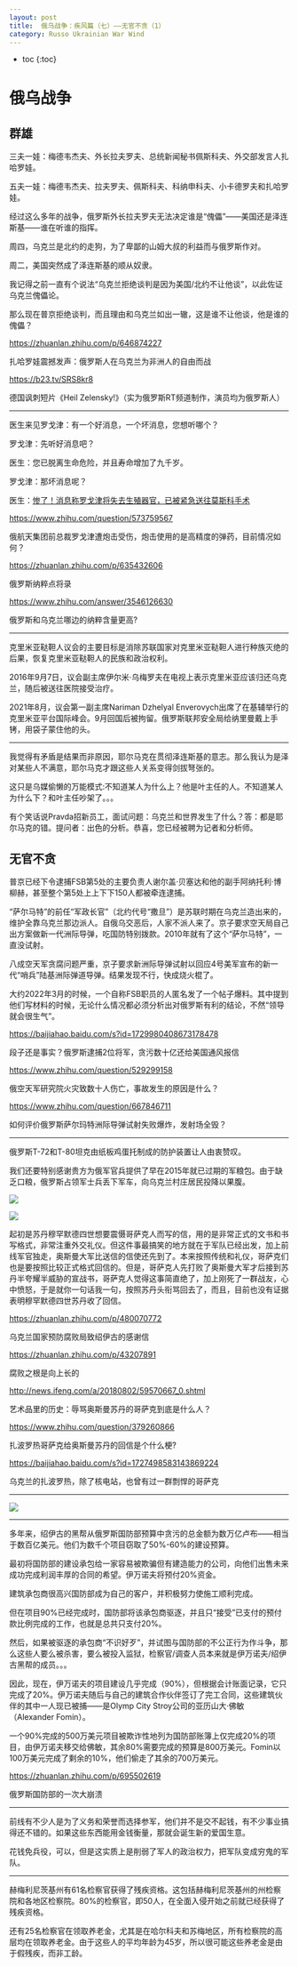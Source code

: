 ```yaml
---
layout: post
title:  俄乌战争：疾风篇（七）——无官不贪（1）
category: Russo Ukrainian War Wind
---
```


* toc
{:toc}

# 俄乌战争

## 群雄

三夫一娃：梅德韦杰夫、外长拉夫罗夫、总统新闻秘书佩斯科夫、外交部发言人扎哈罗娃。

五夫一娃：梅德韦杰夫、拉夫罗夫、佩斯科夫、科纳申科夫、小卡德罗夫和扎哈罗娃。

经过这么多年的战争，俄罗斯外长拉夫罗夫无法决定谁是“傀儡”——美国还是泽连斯基——谁在听谁的指挥。

周四，乌克兰是北约的走狗，为了卑鄙的山姆大叔的利益而与俄罗斯作对。

周二，美国突然成了泽连斯基的顺从奴隶。

我记得之前一直有个说法“乌克兰拒绝谈判是因为美国/北约不让他谈”，以此佐证乌克兰傀儡论。

那么现在普京拒绝谈判，而且理由和乌克兰如出一辙，这是谁不让他谈，他是谁的傀儡？

https://zhuanlan.zhihu.com/p/646874227

扎哈罗娃震撼发声：俄罗斯人在乌克兰为非洲人的自由而战

https://b23.tv/SRS8kr8

德国讽刺短片《Heil Zelensky!》（实为俄罗斯RT频道制作，演员均为俄罗斯人）

---

医生来见罗戈津：有一个好消息，一个坏消息，您想听哪个？

罗戈津：先听好消息吧？

医生：您已脱离生命危险，并且寿命增加了九千岁。

罗戈津：那坏消息呢？

医生：[惨了！消息称罗戈津将失去生殖器官，已被紧急送往莫斯科手术](https://www.163.com/dy/article/HP9UU66I055389NN.html)

https://www.zhihu.com/question/573759567

俄航天集团前总裁罗戈津遭炮击受伤，炮击使用的是高精度的弹药，目前情况如何？

https://zhuanlan.zhihu.com/p/635432606

俄罗斯纳粹点将录

https://www.zhihu.com/answer/3546126630

俄罗斯和乌克兰哪边的纳粹含量更高?

---

克里米亚鞑靼人议会的主要目标是消除苏联国家对克里米亚鞑靼人进行种族灭绝的后果，恢复克里米亚鞑靼人的民族和政治权利。

2016年9月7日，议会副主席伊尔米·乌梅罗夫在电视上表示克里米亚应该归还乌克兰，随后被送往医院接受治疗。

2021年8月，议会第一副主席Nariman Dzhelyal Enverovych出席了在基辅举行的克里米亚平台国际峰会。9月回国后被拘留。俄罗斯联邦安全局给纳里曼戴上手铐，用袋子蒙住他的头。

---

我觉得有矛盾是结果而非原因，耶尔马克在贯彻泽连斯基的意志。那么我认为是泽对某些人不满意，耶尔马克才跟这些人关系变得剑拔弩张的。

这只是乌媒偷懒的万能模式:不知道某人为什么上？他是叶主任的人。不知道某人为什么下？和叶主任吵架了。。。

有个笑话说Pravda招新员工，面试问题：乌克兰和世界发生了什么？答：都是耶尔马克的错。提问者：出色的分析。恭喜，您已经被聘为记者和分析师。

## 无官不贪

普京已经下令逮捕FSB第5处的主要负责人谢尔盖·贝塞达和他的副手阿纳托利·博柳赫，甚至整个第5处上上下下150人都被牵连逮捕。

“萨尔马特”的前任“军政长官”（北约代号“撒旦”）是苏联时期在乌克兰造出来的，维护全靠乌克兰那边派人。自俄乌交恶后，人家不派人来了。京子要求空天局自己出方案做新一代洲际导弹，吃国防特别拨款。2010年就有了这个“萨尔马特”，一直没试射。

八成空天军贪腐问题严重，京子要求新洲际导弹试射以回应4号美军宣布的新一代“哨兵”陆基洲际弹道导弹。结果发现不行，快成烧火棍了。

大约2022年3月的时候，一个自称FSB职员的人匿名发了一个帖子爆料。其中提到他们写材料的时候，无论什么情况都必须分析出对俄罗斯有利的结论，不然“领导就会很生气”。

https://baijiahao.baidu.com/s?id=1729980408673178478

段子还是事实？俄罗斯逮捕2位将军，贪污数十亿还给美国通风报信

https://www.zhihu.com/question/529299158

俄空天军研究院火灾致数十人伤亡，事故发生的原因是什么？

https://www.zhihu.com/question/667846711

如何评价俄罗斯萨尔玛特洲际导弹试射失败爆炸，发射场全毁？

---

俄罗斯T-72和T-80坦克由纸板鸡蛋托制成的防护装置让人由衷赞叹。

我们还要特别感谢贵方为俄军官兵提供了早在2015年就已过期的军粮包。由于缺乏口粮，俄罗斯占领军士兵丢下军车，向乌克兰村庄居民投降以果腹。

![](/images/img4/Cossack.png)

![](/images/img4/Cossack.jpg)

起初是苏丹穆罕默德四世想要震慑哥萨克人而写的信，用的是非常正式的文书和书写格式，非常注重外交礼仪。但这件事最搞笑的地方就在于军队已经出发，加上前线军官独走，奥斯曼大军比送信的信使还先到了。本来按照传统和礼仪，哥萨克们也是要按照比较正式格式回信的。但是，哥萨克人先打败了奥斯曼大军才后接到苏丹半夸耀半威胁的宣战书，哥萨克人觉得这事简直绝了，加上刚死了一群战友，心中愤怒，于是就你一句话我一句，按照苏丹头衔骂回去了，而且，目前也没有证据表明穆罕默德四世苏丹收了回信。

https://zhuanlan.zhihu.com/p/480070772

乌克兰国家预防腐败局致绍伊古的感谢信

https://zhuanlan.zhihu.com/p/43207891

腐败之根是向上长的

http://news.ifeng.com/a/20180802/59570667_0.shtml

艺术品里的历史：辱骂奥斯曼苏丹的哥萨克到底是什么人？

https://www.zhihu.com/question/379260866

扎波罗热哥萨克给奥斯曼苏丹的回信是个什么梗?

https://baijiahao.baidu.com/s?id=1727498583143869224

乌克兰的扎波罗热，除了核电站，也曾有过一群剽悍的哥萨克

---

![](/images/img4/joke_3.jpg)

---

多年来，绍伊古的黑帮从俄罗斯国防部预算中贪污的总金额为数万亿卢布——相当于数百亿美元。他们为数千个项目窃取了50%-60%的建设预算。

最初将国防部的建设承包给一家容易被欺骗但有建造能力的公司，向他们出售未来成功完成利润丰厚的合同的希望。伊万诺夫将预付20%资金。

建筑承包商很高兴国防部成为自己的客户，并积极努力使施工顺利完成。

但在项目90%已经完成时，国防部将该承包商驱逐，并且只“接受”已支付的预付款比例完成的工作，也就是总共只支付20%。

然后，如果被驱逐的承包商“不识好歹”，并试图与国防部的不公正行为作斗争，那么这些人要么被杀害，要么被投入监狱，检察官/调查人员本来就是伊万诺夫/绍伊古黑帮的成员。。。

因此，现在，伊万诺夫的项目建设几乎完成（90%），但根据会计账面记录，它只完成了20%。伊万诺夫随后与自己的建筑合作伙伴签订了完工合同，这些建筑伙伴的其中一人现已被捕——是Olymp City Stroy公司的亚历山大·佛敏（Alexander Fomin）。

一个90%完成的500万美元项目被欺诈性地列为国防部账簿上仅完成20%的项目，由伊万诺夫移交给佛敏，其余80%需要完成的预算是800万美元。Fomin以100万美元完成了剩余的10%，他们偷走了其余的700万美元。

https://zhuanlan.zhihu.com/p/695502619

俄罗斯国防部的一次大崩溃

---

前线有不少人是为了义务和荣誉而选择参军，他们并不是交不起钱，有不少事业搞得还不错的。如果这些东西能用金钱衡量，那就会诞生新的爱国生意。

花钱免兵役，可以，但是这实质上是削弱了军人的政治权力，把军队变成穷鬼的军队。

---

赫梅利尼茨基州有61名检察官获得了残疾资格。这包括赫梅利尼茨基州的州检察院和各地区检察院。80%的检察官，即50人，在全面入侵开始之前就已经获得了残疾资格。

还有25名检察官在领取养老金，尤其是在哈尔科夫和苏梅地区，所有检察院的高层均在领取养老金。由于这些人的平均年龄为45岁，所以很可能这些养老金是由于假残疾，而非工龄。
